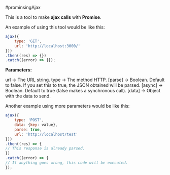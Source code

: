 #prominsingAjax

This is a tool to make **ajax calls** with **Promise**.

An example of using this tool would be like this:

``` javascript
ajax({
	type: 'GET',
	url: 'http://localhost:3000/'
}))
.then((res) => {})
.catch((error) => {});
```

**Parameters:**

url -> The URL string.
type -> The method HTTP.
[parse] -> Boolean. Default to false. If you set this to true, the JSON obtained will be parsed.
[async] -> Boolean. Default to true (false makes a synchronous call).
[data] -> Object with the data to send.

Another example using more parameters would be like this:

``` javascript
ajax({
	type: 'POST',
    data: {key: value},
    parse: true,
	url: 'http://localhost/test'
}))
.then((res) => {
// This response is already parsed.
})
.catch((error) => {
// If anything goes wrong, this code will be executed.
});
```